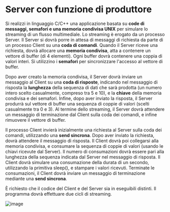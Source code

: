# Server con funzione di produttore

Si realizzi in linguaggio C/C++ una applicazione basata su **code di
messaggi, semafori e una memoria condivisa UNIX** per simulare lo
streaming di un flusso multimediale. Lo streaming è erogato da un
processo Server. Il Server si dovrà porre in attesa di messaggi di
richiesta da parte di un processo Client su una **coda di comandi**.
Quando il Server riceve una richiesta, dovrà allocare una **memoria
condivisa**, atta a contenere un vettore di buffer (di 4 elementi). Ogni
buffer dovrà contenere una coppia di valori interi. Si utilizzino i
**semafori** per sincronizzare l'accesso al vettore di buffer.

Dopo aver creato la memoria condivisa, il Server dovrà inviare un
messaggio al Client su una **coda di risposte**, indicando nel messaggio
di risposta la **lunghezza** della sequenza di dati che sarà prodotta
(un numero intero scelto casualmente, compreso tra 5 e 10), e la
**chiave** della memoria condivisa e dei semafori. Infine, dopo aver
inviato la risposta, il Server produrrà sul vettore di buffer una
sequenza di coppie di valori (scelti casualmente tra 0 e 3). Al termine
dello streaming, il Server dovrà attendere un messaggio di terminazione
dal Client sulla coda dei comandi, e infine rimuovere il vettore di
buffer.

Il processo Client invierà inizialmente una richiesta al Server sulla
coda dei comandi, utilizzando una **send sincrona**. Dopo aver inviato
la richiesta, dovrà attendere il messaggio di risposta. Il Client dovrà
poi collegarsi alla memoria condivisa, e consumare la sequenza di coppie
di valori (usando le chiavi ricevute dal Server). Il numero di
consumazioni dovrà essere pari alla lunghezza della sequenza indicata
dal Server nel messaggio di risposta. Il Client dovrà simulare una
consumazione della durata di un secondo, utilizzando la primitiva
sleep(), e stampare i valori ricevuti. Terminate le consumazioni, il
Client dovrà inviare un messaggio di terminazione mediante una **send
sincrona**.

È richiesto che il codice del Client e del Server sia in eseguibili
distinti. Il programma dovrà effettuare due cicli di streaming.

![image](/images/ambiente_locale/code_messaggi/server_con_funzione_di_produttore.png)
